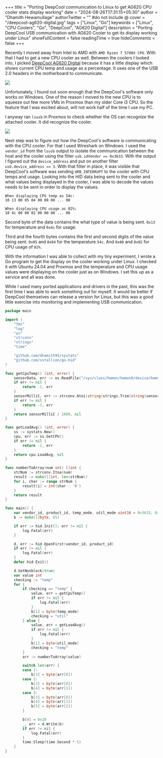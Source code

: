 +++
title = "Porting DeepCool communication to Linux to get AG620 CPU cooler stats display working"
date = "2024-08-26T17:31:15+05:30"
author = "Dhamith Hewamullage"
authorTwitter = "" #do not include @
cover = "/deepcool-ag620-digital.jpg"
tags = ["Linux", "Go"]
keywords = ["Linux", "CPU Coolers", "Go", "DeepCool", "AG620 Digital"]
description = "Porting DeepCool USB communication with AG620 Cooler to get its display working under Linux"
showFullContent = false
readingTime = true
hideComments = false
+++

Recently I moved away from Intel to AMD with `AMD Ryzen 7 5700X CPU`. With that I had to get a new CPU cooler as well. Between the coolers I looked into, I picked [DeepCool AG620 Digital](https://www.deepcool.com/products/Cooling/cpuaircoolers/AG620-DIGITAL-BK-Temperature-Display-Cooler-1700-AM5/2023/17664.shtml) because it has a little display which shows current CPU temp and usage as a percentage. It uses one of the USB 2.0 headers in the motherboard to communicate. 

![](/cooler_promo.png)

Unfortunately, I found out soon enough that the DeepCool's software only works on Windows. One of the reason I moved to the new CPU is to squeeze out few more VMs in Proxmox than my older Core i3 CPU. So the feature that I was excited about, will not work half of the time I use my PC. 

I anyway ran `lsusb` in Proxmox to check whether the OS can recognize the attached cooler. It did recognize the cooler. 

![](/lsusb_output.png)

Next step was to figure out how the DeepCool's software is communicating with the CPU cooler. For that I used Wireshark on Windows. I used the `vendor_id` from the `lsusb` output to isolate the communication between the host and the cooler using the filter `usb.idVendor == 0x3633`. With the output I figured out the `device_address` and put on another filter `usb.device_address == 3`. With that filter in place, it was visible that DeepCool's software was sending `URB_INTERRUPT` to the cooler with CPU temps and usage. Looking into the HID data being sent to the cooler and what values being displayed in the cooler, I was able to decode the values needs to be sent in order to display the values.

```
When displaying CPU temp as 54c:
10 13 00 05 04 00 00 00 ... 00 

When displaying CPU usage as 02%:
10 4c 00 00 02 00 00 00 ... 00
```

Second byte of the data contains the what type of value is being sent. `0x13` for temperature and `0x4c` for usage.

Third and the fourth bytes contains the first and second digits of the value being sent. `0x05` and `0x04` for the temperature `54c`. And `0x00` and `0x02` for CPU usage of `02%`. 

With the information I was able to collect with my tiny experiment, I wrote a Go program to get the display on the cooler working under Linux. I checked it with Ubuntu 24.04 and Proxmox and the temperature and CPU usage values were displaying on the cooler just as on Windows. I set this up as a service and all was done. 

While I used many ported applications and drivers in the past, this was the first time I was able to work something out for myself. It would be better if DeepCool themselves can release a version for Linux, but this was a good little exercise into monitoring and implementing USB communication.

```go
package main

import (
	"fmt"
	"log"
	"os"
	"strconv"
	"strings"
	"time"

	"github.com/dhamith93/systats"
	"github.com/sstallion/go-hid"
)

func getCpuTemp() (int, error) {
	sensorData, err := os.ReadFile("/sys/class/hwmon/hwmon0/device/hwmon/hwmon0/temp1_input")
	if err != nil {
		return -1, err
	}
	sensorMilliC, err := strconv.Atoi(string(strings.Trim(string(sensorData), "\n")))
	if err != nil {
		return -1, err
	}
	return sensorMilliC / 1000, nil
}

func getLoadAvg() (int, error) {
	ss := systats.New()
	cpu, err := ss.GetCPU()
	if err != nil {
		return -1, err
	}
	return cpu.LoadAvg, nil
}

func numberToArray(num int) []int {
	strNum := strconv.Itoa(num)
	result := make([]int, len(strNum))
	for i, char := range strNum {
		result[i] = int(char - '0')
	}
	return result
}

func main() {
	var vendor_id, product_id, temp_mode, util_mode uint16 = 0x3633, 0x0008, 0x13, 0x4c
	b := make([]byte, 65)

	if err := hid.Init(); err != nil {
		log.Fatal(err)
	}

	d, err := hid.OpenFirst(vendor_id, product_id)
	if err != nil {
		log.Fatal(err)
	}
	defer hid.Exit()

	d.SetNonblock(true)
	var value int
	checking := "temp"
	for {
		if checking == "temp" {
			value, err = getCpuTemp()
			if err != nil {
				log.Fatal(err)
			}
			b[1] = byte(temp_mode)
			checking = "util"
		} else {
			value, err = getLoadAvg()
			if err != nil {
				log.Fatal(err)
			}
			b[1] = byte(util_mode)
			checking = "temp"
		}
		arr := numberToArray(value)

		switch len(arr) {
		case 1:
			b[3] = byte(arr[0])
		case 2:
			b[3] = byte(arr[0])
			b[4] = byte(arr[1])
		case 3:
			b[3] = byte(arr[0])
			b[4] = byte(arr[1])
			b[5] = byte(arr[2])
		}

		b[0] = 0x10
		_, err = d.Write(b)
		if err != nil {
			log.Fatal(err)
		}
		time.Sleep(time.Second * 5)
	}
}

```

